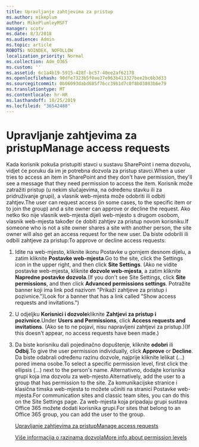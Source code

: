 ```yaml
---
title: Upravljanje zahtjevima za pristup
ms.author: mikeplum
author: MikePlumleyMSFT
manager: scotv
ms.date: 8/3/2018
ms.audience: Admin
ms.topic: article
ROBOTS: NOINDEX, NOFOLLOW
localization_priority: Normal
ms.collection: Adm_O365
ms.custom: ''
ms.assetid: 6c1a4b19-5915-428f-bc57-40ee2af62178
ms.openlocfilehash: 90dfe7323b5f0ae37e963b413327bee2bc6b3d33
ms.sourcegitcommit: 0b06093dabd685f76cc39b1d7c0f8b03883b6e79
ms.translationtype: MT
ms.contentlocale: hr-HR
ms.lasthandoff: 10/25/2019
ms.locfileid: "36542488"
---
```

# <a name="manage-access-requests"></a><span data-ttu-id="a2e59-102">Upravljanje zahtjevima za pristup</span><span class="sxs-lookup"><span data-stu-id="a2e59-102">Manage access requests</span></span>

<span data-ttu-id="a2e59-103">Kada korisnik pokuša pristupiti stavci u sustavu SharePoint i nema dozvolu, vidjet će poruku da im je potrebna dozvola za pristup stavci.</span><span class="sxs-lookup"><span data-stu-id="a2e59-103">When a user tries to access an item in SharePoint and they don't have permission, they'll see a message that they need permission to access the item.</span></span> <span data-ttu-id="a2e59-104">Korisnik može zatražiti pristup (u nekim slučajevima, na određenu stavku ili za pridruživanje grupi), a vlasnik web-mjesta može odobriti ili odbiti zahtjev.</span><span class="sxs-lookup"><span data-stu-id="a2e59-104">The user can request access (in some cases, to the specific item or to join the group) and a site owner can approve or decline the request.</span></span> <span data-ttu-id="a2e59-105">Ako netko tko nije vlasnik web-mjesta dijeli web-mjesto s drugom osobom, vlasnik web-mjesta također će dobiti zahtjev za pristup novom korisniku.</span><span class="sxs-lookup"><span data-stu-id="a2e59-105">If someone who is not a site owner shares a site with another person, the site owner will also get an access request for the new user.</span></span> <span data-ttu-id="a2e59-106">Da biste odobrili ili odbili zahtjeve za pristup:</span><span class="sxs-lookup"><span data-stu-id="a2e59-106">To approve or decline access requests:</span></span>
  
1. <span data-ttu-id="a2e59-107">Idite na web-mjesto, kliknite ikonu Postavke u gornjem desnom dijelu, a zatim kliknite **Postavke web-mjesta**.</span><span class="sxs-lookup"><span data-stu-id="a2e59-107">Go to the site, click the Settings icon in the upper right, and then click **Site Settings**.</span></span> <span data-ttu-id="a2e59-108">(Ako ne vidite postavke web-mjesta, kliknite **dozvole web-mjesta**, a zatim kliknite **Napredne postavke dozvola**.</span><span class="sxs-lookup"><span data-stu-id="a2e59-108">(If you don't see Site Settings, click **Site permissions**, and then click **Advanced permissions settings**.</span></span> <span data-ttu-id="a2e59-109">Potražite banner koji ima link pod nazivom "Prikaži zahtjeve za pristup i pozivnice.")</span><span class="sxs-lookup"><span data-stu-id="a2e59-109">Look for a banner that has a link called "Show access requests and invitations.")</span></span>
    
2. <span data-ttu-id="a2e59-110">U odjeljku **Korisnici i dozvole**kliknite **Zahtjevi za pristup i pozivnice**.</span><span class="sxs-lookup"><span data-stu-id="a2e59-110">Under **Users and Permissions**, click **Access requests and invitations**.</span></span> <span data-ttu-id="a2e59-111">(Ako se to ne pojavi, nisu napravljeni zahtjevi za pristup.)</span><span class="sxs-lookup"><span data-stu-id="a2e59-111">(If this doesn't appear, no access requests have been made.)</span></span>
    
3. <span data-ttu-id="a2e59-112">Da biste korisniku dali pojedinačno dopuštenje, kliknite **odobri** ili **Odbij**.</span><span class="sxs-lookup"><span data-stu-id="a2e59-112">To give the user permission individually, click **Approve** or **Decline**.</span></span> <span data-ttu-id="a2e59-113">Da biste odabrali određenu razinu dozvole, najprije kliknite lelikat (...) pored imena osobe.</span><span class="sxs-lookup"><span data-stu-id="a2e59-113">To select a specific permission level, first click the ellipsis (...) next to the person's name.</span></span> <span data-ttu-id="a2e59-114">Alternativno, dodajte korisnika grupi koja ima dozvolu za web-mjesto.</span><span class="sxs-lookup"><span data-stu-id="a2e59-114">Alternatively, add the user to a group that has permission to the site.</span></span> <span data-ttu-id="a2e59-115">Za komunikacijske stranice i klasična timska web-mjesta to možete učiniti na stranici Postavke web-mjesta.</span><span class="sxs-lookup"><span data-stu-id="a2e59-115">For communication sites and classic team sites, you can do this on the Site Settings page.</span></span> <span data-ttu-id="a2e59-116">Za web-mjesta koja pripadaju grupi sustava Office 365 možete dodati korisnika grupi.</span><span class="sxs-lookup"><span data-stu-id="a2e59-116">For sites that belong to an Office 365 group, you can add the user to the group.</span></span>
    
    [<span data-ttu-id="a2e59-117">Upravljanje zahtjevima za pristup</span><span class="sxs-lookup"><span data-stu-id="a2e59-117">Manage access requests </span></span>](https://go.microsoft.com/fwlink/?linkid=2008747)
    
    [<span data-ttu-id="a2e59-118">Više informacija o razinama dozvola</span><span class="sxs-lookup"><span data-stu-id="a2e59-118">More info about permission levels</span></span>](https://go.microsoft.com/fwlink/?linkid=867071)
    

